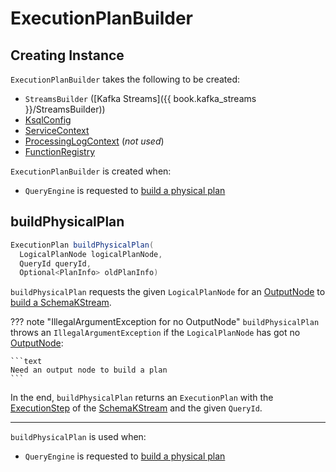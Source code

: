 # ExecutionPlanBuilder

## Creating Instance

`ExecutionPlanBuilder` takes the following to be created:

* <span id="builder"> `StreamsBuilder` ([Kafka Streams]({{ book.kafka_streams }}/StreamsBuilder))
* <span id="ksqlConfig"> [KsqlConfig](KsqlConfig.md)
* <span id="serviceContext"> [ServiceContext](ServiceContext.md)
* <span id="processingLogContext"> [ProcessingLogContext](processing-log/ProcessingLogContext.md) (_not used_)
* <span id="functionRegistry"> [FunctionRegistry](FunctionRegistry.md)

`ExecutionPlanBuilder` is created when:

* `QueryEngine` is requested to [build a physical plan](QueryEngine.md#buildPhysicalPlan)

## <span id="buildPhysicalPlan"> buildPhysicalPlan

```java
ExecutionPlan buildPhysicalPlan(
  LogicalPlanNode logicalPlanNode,
  QueryId queryId,
  Optional<PlanInfo> oldPlanInfo)
```

`buildPhysicalPlan` requests the given `LogicalPlanNode` for an [OutputNode](planner/OutputNode.md) to [build a SchemaKStream](planner/PlanNode.md#buildStream).

??? note "IllegalArgumentException for no OutputNode"
    `buildPhysicalPlan` throws an `IllegalArgumentException` if the `LogicalPlanNode` has got no [OutputNode](planner/OutputNode.md):

    ```text
    Need an output node to build a plan
    ```

In the end, `buildPhysicalPlan` returns an `ExecutionPlan` with the [ExecutionStep](#getSourceStep) of the [SchemaKStream](SchemaKStream.md) and the given `QueryId`.

---

`buildPhysicalPlan` is used when:

* `QueryEngine` is requested to [build a physical plan](QueryEngine.md#buildPhysicalPlan)
